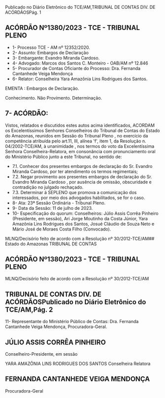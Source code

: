Publicado  no  Diário  Eletrônico do TCE/AM,TRIBUNAL DE CONTAS DIV. DE ACÓRDÃOSPág. 1

## ACÓRDÃO Nº1380/2023 - TCE - TRIBUNAL PLENO

- 1- Processo TCE - AM nº 12352/2020.
- 2- Assunto: Embargos de Declaração
- 3- Embargante: Evandro Miranda Cardoso.
- 4- Advogado: Marcos dos Santos C. Monteiro - OAB/AM nº 12.846
- 5- Procurador  de  Contas  Oficiante  do  Processo: Dra.  Fernanda  Cantanhede  Veiga Mendonça
- 6- Relator: Conselheira Yara Amazônia Lins Rodrigues dos Santos.

EMENTA : Embargos de Declaração.

Conhecimento. Não Provimento. Determinação.

## 7- ACÓRDÃO:

Vistos, relatados e discutidos estes autos acima identificados, ACORDAM os Excelentíssimos Senhores Conselheiros do Tribunal de Contas do Estado do Amazonas, reunidos  em  Sessão  do Tribunal  Pleno ,  no  exercício  da  competência  atribuída  pelo art.11,  III,  alínea  'f',  item  1,  da  Resolução  n.  04/2002-TCE/AM, à  unanimidade ,  nos termos do voto da Excelentíssima Senhora Conselheira-Relatora, em consonância com pronunciamento oral do Ministério Público junto a este Tribunal, no sentido de:

- 7.1. Conhecer dos  presentes  embargos  de  declaração  do Sr.  Evandro Miranda Cardoso, por ter atendimento os termos regimentais;
- 7.2. Negar  provimento aos  presentes  embargos  de  declaração  do Sr. Evandro Miranda Cardoso ,  por ausência de omissão, obscuridade e contradição no julgado rechaçado.
- 7.3. Determinar á SEPLENO que promova a comunicação dos interessados, por meio dos advogados habilitados, se for o caso.
- 8- Ata: 23ª Sessão Ordinária - Tribunal Pleno.
- 9- Data da Sessão: 11 de julho de 2023.
- 10-  Especificação  do  quorum: Conselheiros: Júlio  Assis  Corrêa  Pinheiro  (Presidente, em sessão), Ari Jorge Moutinho da Costa Júnior, Yara Amazônia Lins Rodrigues dos Santos, Josué  Cláudio de Souza  Neto  e  Mário  José  de  Moraes  Costa  Filho (Convocado).

MLNQ/Decisório feito de acordo com a Resolução nº 30/2012-TCE/AM## Estado do Amazonas TRIBUNAL DE CONTAS

## ACÓRDÃO Nº1380/2023 - TCE - TRIBUNAL PLENO

MLNQ/Decisório feito de acordo com a Resolução nº 30/2012-TCE/AM

## TRIBUNAL DE CONTAS DIV. DE ACÓRDÃOSPublicado  no  Diário  Eletrônico do TCE/AM,Pág. 2

11-  Representante do Ministério Público de Contas: Dra. Fernanda Cantanhede Veiga Mendonça, Procuradora-Geral.

## JÚLIO ASSIS CORRÊA PINHEIRO

Conselheiro-Presidente, em sessão

YARA AMAZÔNIA LINS RODRIGUES DOS SANTOS Conselheira Relatora

## FERNANDA CANTANHEDE VEIGA MENDONÇA

Procuradora-Geral